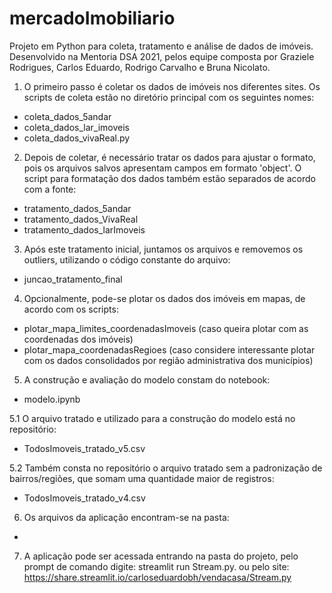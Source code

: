 # mercadoImobiliario
Projeto em Python para coleta, tratamento e análise de dados de imóveis. Desenvolvido na Mentoria DSA 2021, pelos equipe composta por Graziele Rodrigues, Carlos Eduardo,  Rodrigo Carvalho e Bruna Nicolato.

1. O primeiro passo é coletar os dados de imóveis nos diferentes sites. Os scripts de coleta estão no diretório principal com os seguintes nomes:
- coleta_dados_5andar
- coleta_dados_lar_imoveis
- coleta_dados_vivaReal.py

2. Depois de coletar, é necessário tratar os dados para ajustar o formato, pois os arquivos salvos apresentam campos em formato 'object'.
O script para formatação dos dados também estão separados de acordo com a fonte:
- tratamento_dados_5andar
- tratamento_dados_VivaReal
- tratamento_dados_larImoveis

3. Após este tratamento inicial, juntamos os arquivos e removemos os outliers, utilizando o código constante do arquivo:
- juncao_tratamento_final

4. Opcionalmente, pode-se plotar os dados dos imóveis em mapas, de acordo com os scripts:
- plotar_mapa_limites_coordenadasImoveis (caso queira plotar com as coordenadas dos imóveis)
- plotar_mapa_coordenadasRegioes (caso considere interessante plotar com os dados consolidados por região administrativa dos municípios)

5. A construção e avaliação do modelo constam do notebook:
- modelo.ipynb

5.1 O arquivo tratado e utilizado para a construção do modelo está no repositório:
- TodosImoveis_tratado_v5.csv

5.2 Também consta no repositório o arquivo tratado sem a padronização de bairros/regiões, que somam uma quantidade maior de registros:
- TodosImoveis_tratado_v4.csv

6. Os arquivos da aplicação encontram-se na pasta:
-

7. A aplicação pode ser acessada entrando na pasta do projeto, pelo prompt de comando digite:
streamlit run Stream.py. 
ou pelo site: https://share.streamlit.io/carloseduardobh/vendacasa/Stream.py


